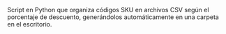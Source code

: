 Script en Python que organiza códigos SKU en archivos CSV según el porcentaje de descuento, generándolos automáticamente en una carpeta en el escritorio.
